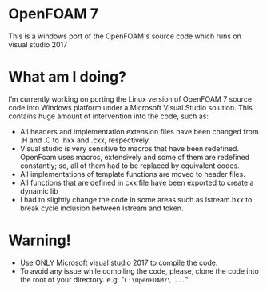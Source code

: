 # OpenFOAM 7
This is a windows port of the OpenFOAM's source code which runs on visual studio 2017

# What am I doing?
I’m currently working on porting the Linux version of OpenFOAM 7 source code into Windows platform under a Microsoft Visual Studio solution. This contains huge amount of intervention into the code, such as: 
*	All headers and implementation extension files have been changed from .H and .C to .hxx and .cxx, respectively.
*	Visual studio is very sensitive to macros that have been redefined. OpenFoam uses macros, extensively and some of them are redefined constantly; so, all of them had to be replaced by equivalent codes.
*	All implementations of template functions are moved to header files.
*	All functions that are defined in cxx file have been exported to create a dynamic lib
* I had to slightly change the code in some areas such as Istream.hxx to break cycle inclusion between Istream and token.

# Warning!
* Use ONLY Microsoft visual studio 2017 to compile the code.
* To avoid any issue while compiling the code, please, clone the code into the root of your directory. e.g: "`C:\OpenFOAM7\ ...`"
